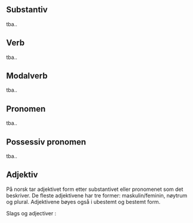## Substantiv
tba.. 
## Verb
tba..
## Modalverb
tba..
## Pronomen
tba..
## Possessiv pronomen
tba..

## Adjektiv
På norsk tar adjektivet form etter substantivet eller pronomenet som det
beskriver. De fleste adjektivene har tre former: maskulin/feminin, nøytrum og
plural. Adjektivene bøyes også i ubestemt og bestemt form.

Slags og adjectiver : 


